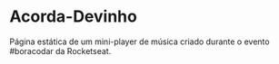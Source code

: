 # Acorda-Devinho

Página estática de um mini-player de música criado durante o evento #boracodar da Rocketseat.
